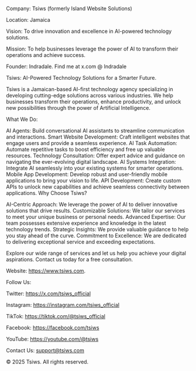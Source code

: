 Company: Tsiws (formerly Island Website Solutions)

Location: Jamaica

Vision: To drive innovation and excellence in AI-powered technology solutions.

Mission: To help businesses leverage the power of AI to transform their operations and achieve success.

Founder: Indradale. Find me at x.com @ Indradale

Tsiws: AI-Powered Technology Solutions for a Smarter Future.


Tsiws is a Jamaican-based AI-first technology agency specializing in developing cutting-edge solutions across various industries. We help businesses transform their operations, enhance productivity, and unlock new possibilities through the power of Artificial Intelligence.

What We Do:

AI Agents: Build conversational AI assistants to streamline communication and interactions.
Smart Website Development: Craft intelligent websites that engage users and provide a seamless experience.
AI Task Automation: Automate repetitive tasks to boost efficiency and free up valuable resources.
Technology Consultation: Offer expert advice and guidance on navigating the ever-evolving digital landscape.
AI Systems Integration: Integrate AI seamlessly into your existing systems for smarter operations.
Mobile App Development: Develop robust and user-friendly mobile applications to bring your vision to life.
API Development: Create custom APIs to unlock new capabilities and achieve seamless connectivity between applications.
Why Choose Tsiws?

AI-Centric Approach: We leverage the power of AI to deliver innovative solutions that drive results.
Customizable Solutions: We tailor our services to meet your unique business or personal needs.
Advanced Expertise: Our team possesses extensive experience and knowledge in the latest technology trends.
Strategic Insights: We provide valuable guidance to help you stay ahead of the curve.
Commitment to Excellence: We are dedicated to delivering exceptional service and exceeding expectations.

Explore our wide range of services and let us help you achieve your digital aspirations. Contact us today for a free consultation.


Website: https://www.tsiws.com.

Follow Us: 

Twitter: https://x.com/tsiws_official 

Instagram: https://instagram.com/tsiws_official

TikTok: https://tiktok.com/@tsiws_official

Facebook: https://facebook.com/tsiws

YouTube: https://youtube.com/@tsiws

Contact Us:
support@tsiws.com

© 2025 Tsiws. All rights reserved.
